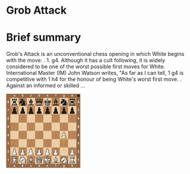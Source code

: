 
Grob Attack
===========

# Brief summary


Grob's Attack is an unconventional chess opening in which White begins with the move: . 1. g4. Although it has a cult following, it is widely considered to be one of the worst possible first moves for White. International Master (IM) John Watson writes, "As far as I can tell, 1 g4 is competitive with 1 h4 for the honour of being White's worst first move. . Against an informed or skilled ...

<img src="../img/Grob Attack.png" width="200"/>